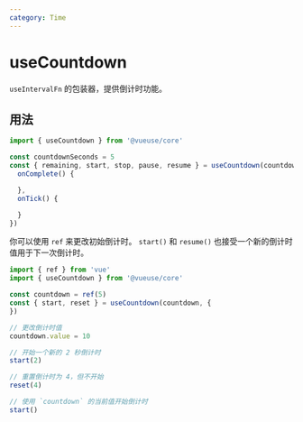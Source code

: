 ```yaml
---
category: Time
---
```


# useCountdown

`useIntervalFn` 的包装器，提供倒计时功能。

## 用法

```js
import { useCountdown } from '@vueuse/core'

const countdownSeconds = 5
const { remaining, start, stop, pause, resume } = useCountdown(countdownSeconds, {
  onComplete() {

  },
  onTick() {

  }
})
```

你可以使用 `ref` 来更改初始倒计时。
`start()` 和 `resume()` 也接受一个新的倒计时值用于下一次倒计时。

```js
import { ref } from 'vue'
import { useCountdown } from '@vueuse/core'

const countdown = ref(5)
const { start, reset } = useCountdown(countdown, {
})

// 更改倒计时值
countdown.value = 10

// 开始一个新的 2 秒倒计时
start(2)

// 重置倒计时为 4，但不开始
reset(4)

// 使用 `countdown` 的当前值开始倒计时
start()
```
